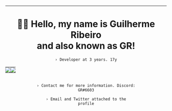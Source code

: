 <div align="center">

------------------------------------------------------------------

  # 👋🏻 Hello, my name is Guilherme Ribeiro<br>and also known as <b>GR</b>!
  <code align=center>› Developer at 3 years. 17y</code>
    <table><tr><td style="padding: 0; width=50%">
      <img src="https://github-readme-stats.vercel.app/api/?username=guidsribeiro&show_icons=true&title_color=1c6cbf&text_color=246af9&bg_color=00000000&hide_border=true&icon_color=1c6cbf&hide_title=true&count_private=true" /></td>
      <td style="padding: 0; width=50%"><img src="https://github-readme-stats.vercel.app/api/top-langs/?username=guidsribeiro&show_icons=true&title_color=1c6cbf&text_color=246af9&bg_color=00000000&hide_border=true&icon_color=00000000&count_private=true" /></td></tr></table>  
  <code align=center>› Contact me for more information. Discord: GR#6603</code>
  
  <code align=center>› Email and Twitter attached to the profile</code>

</div>
